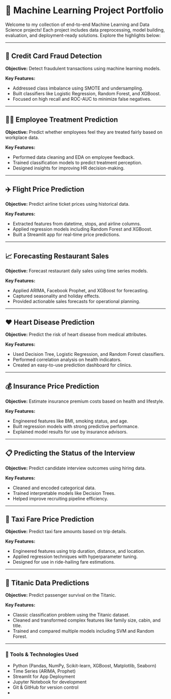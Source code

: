 # 🚀 Machine Learning Project Portfolio

Welcome to my collection of end-to-end Machine Learning and Data Science projects! Each project includes data preprocessing, model building, evaluation, and deployment-ready solutions. Explore the highlights below:

---

## 🔐 Credit Card Fraud Detection

**Objective:** Detect fraudulent transactions using machine learning models.

**Key Features:**
- Addressed class imbalance using SMOTE and undersampling.
- Built classifiers like Logistic Regression, Random Forest, and XGBoost.
- Focused on high recall and ROC-AUC to minimize false negatives.

---

## 🧑‍💼 Employee Treatment Prediction

**Objective:** Predict whether employees feel they are treated fairly based on workplace data.

**Key Features:**
- Performed data cleaning and EDA on employee feedback.
- Trained classification models to predict treatment perception.
- Designed insights for improving HR decision-making.

---

## ✈️ Flight Price Prediction

**Objective:** Predict airline ticket prices using historical data.

**Key Features:**
- Extracted features from datetime, stops, and airline columns.
- Applied regression models including Random Forest and XGBoost.
- Built a Streamlit app for real-time price predictions.

---

## 📈 Forecasting Restaurant Sales

**Objective:** Forecast restaurant daily sales using time series models.

**Key Features:**
- Applied ARIMA, Facebook Prophet, and XGBoost for forecasting.
- Captured seasonality and holiday effects.
- Provided actionable sales forecasts for operational planning.

---

## ❤️ Heart Disease Prediction

**Objective:** Predict the risk of heart disease from medical attributes.

**Key Features:**
- Used Decision Tree, Logistic Regression, and Random Forest classifiers.
- Performed correlation analysis on health indicators.
- Created an easy-to-use prediction dashboard for clinics.

---

## 💰 Insurance Price Prediction

**Objective:** Estimate insurance premium costs based on health and lifestyle.

**Key Features:**
- Engineered features like BMI, smoking status, and age.
- Built regression models with strong predictive performance.
- Explained model results for use by insurance advisors.

---

## 📋 Predicting the Status of the Interview

**Objective:** Predict candidate interview outcomes using hiring data.

**Key Features:**
- Cleaned and encoded categorical data.
- Trained interpretable models like Decision Trees.
- Helped improve recruiting pipeline efficiency.

---

## 🚕 Taxi Fare Price Prediction

**Objective:** Predict taxi fare amounts based on trip details.

**Key Features:**
- Engineered features using trip duration, distance, and location.
- Applied regression techniques with hyperparameter tuning.
- Designed for use in ride-hailing fare estimations.

---

## 🚢 Titanic Data Predictions

**Objective:** Predict passenger survival on the Titanic.

**Key Features:**
- Classic classification problem using the Titanic dataset.
- Cleaned and transformed complex features like family size, cabin, and title.
- Trained and compared multiple models including SVM and Random Forest.

---

### 🧠 Tools & Technologies Used

- Python (Pandas, NumPy, Scikit-learn, XGBoost, Matplotlib, Seaborn)
- Time Series (ARIMA, Prophet)
- Streamlit for App Deployment
- Jupyter Notebook for development
- Git & GitHub for version control
- 
